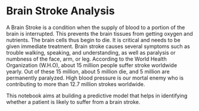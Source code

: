 # Brain Stroke Analysis
A Brain Stroke is a condition when the supply of blood to a portion of the brain is interrupted. This prevents the brain tissues from getting 
oxygen and nutrients. The brain cells thus begin to die. It is critical and needs to be given immediate treatment. Brain stroke causes several
symptoms such as trouble walking, speaking, and understanding, as well as paralysis or numbness of the face, arm, or leg. According to the 
World Health Organization (W.H.O), about 15 million people suffer stroke worldwide yearly. Out of these 15 million, about 5 million die, and 
5 million are permanently paralyzed. High blood pressure is our mortal enemy who is contributing to more than 12.7 million strokes worldwide.

This notebook aims at building a predictive model that helps in identifying whether a patient is likely to suffer from a brain stroke.
